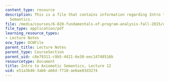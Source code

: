 ```yaml
---
content_type: resource
description: This is a file that contains information regarding Intro to Axiomatic
  Semantics.
file: /media/courses/6-820-fundamentals-of-program-analysis-fall-2015/e51a3b463ab6a66d7718ae6ae83d3274_MIT6_820F15_L12.pdf
file_type: application/pdf
learning_resource_types:
- Lecture Notes
ocw_type: OCWFile
parent_title: Lecture Notes
parent_type: CourseSection
parent_uid: c8e79311-c9b5-4421-6e30-eec14748516b
resourcetype: Document
title: Intro to Axiomatic Semantics, Lecture 12
uid: e51a3b46-3ab6-a66d-7718-ae6ae83d3274
---
```

